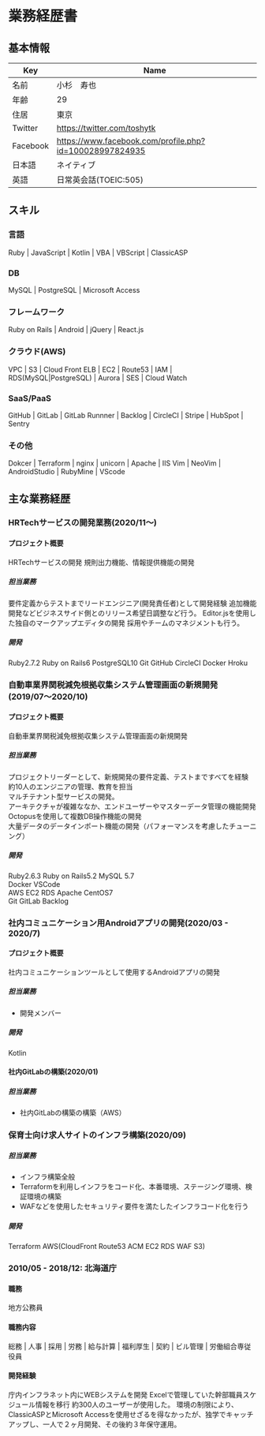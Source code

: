 # 業務経歴書
## 基本情報
Key | Name
--- | ---
名前| 小杉　寿也
年齢 | 29
住居 | 東京 
Twitter | https://twitter.com/toshytk
Facebook | https://www.facebook.com/profile.php?id=100028997824935
日本語 | ネイティブ
英語 | 日常英会話(TOEIC:505)
## スキル
### 言語
Ruby | JavaScript | Kotlin | VBA | VBScript | ClassicASP
### DB
MySQL | PostgreSQL | Microsoft Access
### フレームワーク
Ruby on Rails |  Android | jQuery | React.js
### クラウド(AWS)
VPC | S3 | Cloud Front ELB | EC2 | Route53 | IAM | RDS(MySQL|PostgreSQL) | Aurora | SES | Cloud Watch
### SaaS/PaaS
GitHub | GitLab | GitLab Runnner | Backlog | CircleCI | Stripe | HubSpot | Sentry
### その他
Dokcer | Terraform | nginx | unicorn | Apache | IIS
Vim | NeoVim | AndroidStudio | RubyMine | VScode


## 主な業務経歴
### HRTechサービスの開発業務(2020/11〜)
#### プロジェクト概要
HRTechサービスの開発
規則出力機能、情報提供機能の開発
##### 担当業務
要件定義からテストまでリードエンジニア(開発責任者)として開発経験
追加機能開発などビジネスサイド側とのリリース希望日調整など行う。
Editor.jsを使用した独自のマークアップエディタの開発
採用やチームのマネジメントも行う。
##### 開発
Ruby2.7.2 Ruby on Rails6 PostgreSQL10
Git GitHub CircleCI Docker Hroku

### 自動車業界関税減免根拠収集システム管理画面の新規開発(2019/07〜2020/10)
#### プロジェクト概要
自動車業界関税減免根拠収集システム管理画面の新規開発
##### 担当業務
プロジェクトリーダーとして、新規開発の要件定義、テストまですべてを経験  
約10人のエンジニアの管理、教育を担当  
マルチテナント型サービスの開発。  
アーキテクチャが複雑ななか、エンドユーザーやマスターデータ管理の機能開発  
Octopusを使用して複数DB操作機能の開発  
大量データのデータインポート機能の開発（パフォーマンスを考慮したチューニング）  

##### 開発
Ruby2.6.3 Ruby on Rails5.2 MySQL 5.7  
Docker VSCode  
AWS EC2 RDS Apache CentOS7  
Git GitLab Backlog  
	
### 社内コミュニケーション用Androidアプリの開発(2020/03 - 2020/7)
#### プロジェクト概要
社内コミュニケーションツールとして使用するAndroidアプリの開発
##### 担当業務
* 開発メンバー 
##### 開発
Kotlin

#### 社内GitLabの構築(2020/01)
##### 担当業務
* 社内GitLabの構築の構築（AWS）

###  保育士向け求人サイトのインフラ構築(2020/09)
##### 担当業務
- インフラ構築全般 
- Terraformを利用しインフラをコード化、本番環境、ステージング環境、検証環境の構築
- WAFなどを使用したセキュリティ要件を満たしたインフラコード化を行う
##### 開発
Terraform
AWS(CloudFront Route53 ACM EC2 RDS WAF S3)

### 2010/05 - 2018/12: 北海道庁
#### 職務
地方公務員
#### 職務内容
総務 | 人事 | 採用 | 労務 | 給与計算 | 福利厚生 | 契約 | ビル管理 | 労働組合専従役員
#### 開発経験
庁内インフラネット内にWEBシステムを開発
Excelで管理していた幹部職員スケジュール情報を移行
約300人のユーザーが使用した。
環境の制限により、ClassicASPとMicrosoft Accessを使用せざるを得なかったが、独学でキャッチアップし、一人で２ヶ月開発、その後約３年保守運用。
